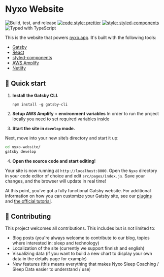 # Nyxo Website

![Build, test, and release](https://github.com/hello-nyxo/nyxo-website/workflows/Build,%20test,%20and%20release/badge.svg)
[![code style: prettier](https://img.shields.io/badge/code_style-prettier-ff69b4.svg?style=flat-square)](https://github.com/prettier/prettier)
[![style: styled-components](https://img.shields.io/badge/style-%F0%9F%92%85%20styled--components-orange.svg?colorB=daa357&colorA=db748e)](https://github.com/styled-components/styled-components)
![Typed with TypeScript](https://flat.badgen.net/badge/icon/Typed?icon=typescript&label&labelColor=blue&color=555555)

This is the website that powers [nyxo.app](https://nyxo.app). It's built with the following tools:

- [Gatsby](http://gatsbyjs.org/)
- [React](https://reactjs.org/)
- [styled-components](https://styled-components.com/)
- [AWS Amplify](https://docs.amplify.aws/)
- [Netlify](https://www.netlify.com/)

## 🚀 Quick start

1. **Install the Gatsby CLI.**

   ```shell
   npm install -g gatsby-cli
   ```

2. **Setup AWS Amplify + environment variables**
In order to run the project locally you need to set required variables inside 


3. **Start the site in `develop` mode.**

Next, move into your new site’s directory and start it up:

   ```sh
   cd nyxo-website/
   gatsby develop
   ```

4. **Open the source code and start editing!**

Your site is now running at `http://localhost:8000`. Open the `Nyxo` directory in your code editor of choice and edit `src/pages/index.js`. Save your changes, and the browser will update in real time!

At this point, you’ve got a fully functional Gatsby website. For additional information on how you can customize your Gatsby site, see our [plugins](https://gatsbyjs.org/plugins/) and [the official tutorial](https://gatsbyjs.org/tutorial/).




## 🤝 Contributing
This project welcomes all contributions. This includes but is not limited to:
- Blog posts (you're always welcome to contribute to our blog, topics where interested in: sleep and technology)
- Localization of the site (currently we support finnish and english)
- Visualizing data (if you want to build a new chart to display your own data in the details page for example)
- New features (this means everything that makes Nyxo Sleep Coaching / Sleep Data easier to understand / use)

